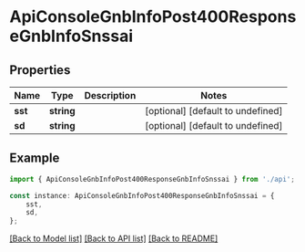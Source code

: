 # ApiConsoleGnbInfoPost400ResponseGnbInfoSnssai


## Properties

Name | Type | Description | Notes
------------ | ------------- | ------------- | -------------
**sst** | **string** |  | [optional] [default to undefined]
**sd** | **string** |  | [optional] [default to undefined]

## Example

```typescript
import { ApiConsoleGnbInfoPost400ResponseGnbInfoSnssai } from './api';

const instance: ApiConsoleGnbInfoPost400ResponseGnbInfoSnssai = {
    sst,
    sd,
};
```

[[Back to Model list]](../README.md#documentation-for-models) [[Back to API list]](../README.md#documentation-for-api-endpoints) [[Back to README]](../README.md)
